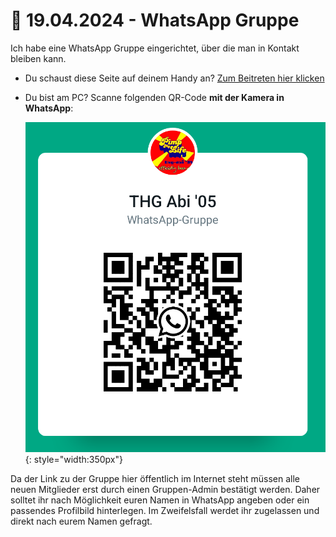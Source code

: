 # <span title="Angepinnt">📌</span> 19.04.2024 - WhatsApp Gruppe

Ich habe eine WhatsApp Gruppe eingerichtet, über die man in Kontakt bleiben kann.

* Du schaust diese Seite auf deinem Handy an? [Zum Beitreten hier klicken](https://chat.whatsapp.com/FNqle0GkfPb8CzZHyC4N9R)
* Du bist am PC? Scanne folgenden QR-Code **mit der Kamera in WhatsApp**: 
  
    ![WhatsApp Gruppe QR Code](../assets/whatsapp_gruppe_qr.png){: style="width:350px"}

Da der Link zu der Gruppe hier öffentlich im Internet steht müssen alle neuen Mitglieder erst durch einen Gruppen-Admin bestätigt werden. Daher solltet ihr nach Möglichkeit euren Namen in WhatsApp angeben oder ein passendes Profilbild hinterlegen. Im Zweifelsfall werdet ihr zugelassen und direkt nach eurem Namen gefragt.

